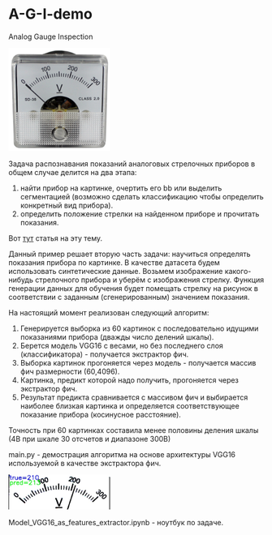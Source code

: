 # A-G-I-demo

Analog Gauge Inspection

<img src="Voltmeter-Original.jpg" alt="VVV" width="200"/>

Задача распознавания показаний аналоговых стрелочных приборов в общем случае делится на два этапа:
1. найти прибор на картинке, очертить его bb или выделить сегментацией
(возможно сделать классификацию чтобы определить конкретный вид прибора).
2. определить положение стрелки на найденном приборе и прочитать показания.

Вот [тут](https://indatalabs.com/blog/ai-inspection) статья на эту тему.

Данный пример решает вторую часть задачи: научиться определять показания прибора по картинке.
В качестве датасета будем использовать синтетические данные. 
Возьмем изображение какого-нибудь стрелочного прибора и уберём с изображения стрелку.
Функция генерации данных для обучения будет помещать стрелку на рисунок в соответствии 
с заданным (сгенерированным) значением показания.

На настоящий момент реализован следующий алгоритм:
1. Генерируется выборка из 60 картинок с последовательно идущими показаниями прибора (дважды число делений шкалы).
2. Берется модель VGG16 с весами, но без последнего слоя (классификатора) - получается экстрактор фич.
3. Выборка картинок прогоняется через модель - получается массив фич размерности (60,4096).
4. Картинка, предикт которой надо получить, прогоняется через экстрактор фич.
5. Результат предикта сравнивается с массивом фич и выбирается наиболее близкая картинка
и определяется соответствующее показание прибора (косинусное расстояние).

Точность при 60 картинках составила менее половины деления шкалы (4В при шкале 30 отсчетов и диапазоне 300В)

main.py - демострация алгоритма на основе архитектуры VGG16 используемой в качестве экстрактора фич.

<img src="result.jpg" alt="VVV" width="200"/>

Model_VGG16_as_features_extractor.ipynb - ноутбук по задаче.

